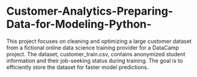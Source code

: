 # Customer-Analytics-Preparing-Data-for-Modeling-Python-
This project focuses on cleaning and optimizing a large customer dataset from a fictional online data science training provider for a DataCamp project. The dataset, customer_train.csv, contains anonymized student information and their job-seeking status during training. The goal is to efficiently store the dataset for faster model predictions.
